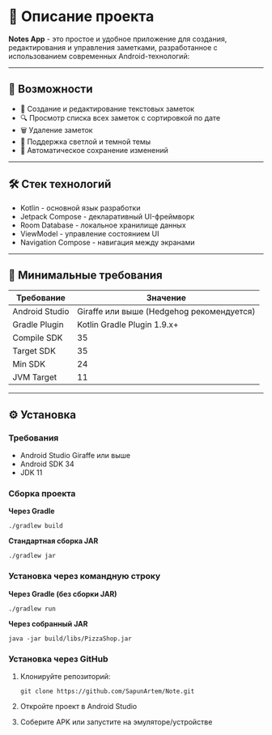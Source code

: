 # 📝 Описание проекта


**Notes App** - это простое и удобное приложение для создания, редактирования и управления заметками, разработанное с использованием современных Android-технологий:

---

## 🚀 Возможности

- 📌 Создание и редактирование текстовых заметок
- 🔍 Просмотр списка всех заметок с сортировкой по дате
- 🗑️ Удаление заметок
- 🎨 Поддержка светлой и темной темы
- 🔄 Автоматическое сохранение изменений

---

## 🛠️ Стек технологий

- Kotlin - основной язык разработки
- Jetpack Compose - декларативный UI-фреймворк
- Room Database - локальное хранилище данных
- ViewModel - управление состоянием UI
- Navigation Compose - навигация между экранами

---

## 🧪 Минимальные требования

| Требование        | Значение                    |
|-------------------|-----------------------------|
| Android Studio    | Giraffe или выше (Hedgehog рекомендуется) |
| Gradle Plugin     | Kotlin Gradle Plugin 1.9.x+ |
| Compile SDK       | 35                          |
| Target SDK        | 35                          |
| Min SDK           | 24                          |
| JVM Target        | 11                          |


---

## ⚙️ Установка

### Требования

- Android Studio Giraffe или выше
- Android SDK 34
- JDK 11

### Сборка проекта
**Через Gradle** 

```./gradlew build```

**Cтандартная сборка JAR**

```./gradlew jar```

### Установка через командную строку

**Через Gradle (без сборки JAR)**

```./gradlew run```

**Через собранный JAR**

```java -jar build/libs/PizzaShop.jar```

### Установка через GitHub

1. Клонируйте репозиторий:
   
   ```git clone https://github.com/SapunArtem/Note.git```
   
2. Откройте проект в Android Studio
3. Соберите APK или запустите на эмуляторе/устройстве
